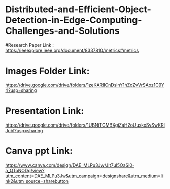 # Distributed-and-Efficient-Object-Detection-in-Edge-Computing-Challenges-and-Solutions

#Research Paper Link :
  https://ieeexplore.ieee.org/document/8337810/metrics#metrics
  
  
  # Images Folder Link:
  https://drive.google.com/drive/folders/1zeKARIICnDslnY1hZoZvVrSAoz1C9Yrl?usp=sharing
  
  # Presentation Link:
  https://drive.google.com/drive/folders/1UBNiTGMBXgiZaH2oUuskxSvSwKRlJubl?usp=sharing
  
  # Canva ppt Link:
 https://www.canva.com/design/DAE_MLPu3Jw/JIt7ul5OaSi0-a_QToNODg/view?utm_content=DAE_MLPu3Jw&utm_campaign=designshare&utm_medium=link2&utm_source=sharebutton
